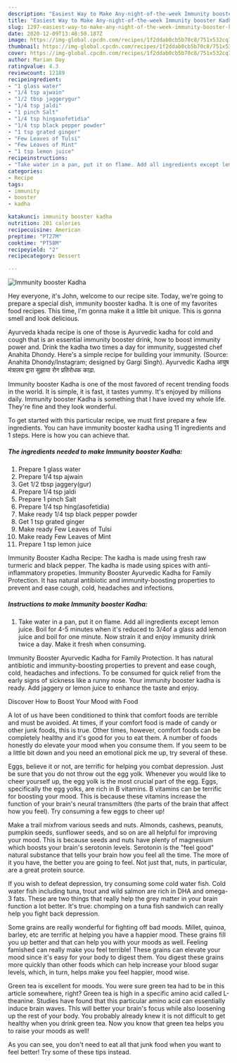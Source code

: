 ```yaml
---
description: "Easiest Way to Make Any-night-of-the-week Immunity booster Kadha"
title: "Easiest Way to Make Any-night-of-the-week Immunity booster Kadha"
slug: 1297-easiest-way-to-make-any-night-of-the-week-immunity-booster-kadha
date: 2020-12-09T13:48:50.187Z
image: https://img-global.cpcdn.com/recipes/1f2ddab0cb5b70c8/751x532cq70/immunity-booster-kadha-recipe-main-photo.jpg
thumbnail: https://img-global.cpcdn.com/recipes/1f2ddab0cb5b70c8/751x532cq70/immunity-booster-kadha-recipe-main-photo.jpg
cover: https://img-global.cpcdn.com/recipes/1f2ddab0cb5b70c8/751x532cq70/immunity-booster-kadha-recipe-main-photo.jpg
author: Marian Day
ratingvalue: 4.3
reviewcount: 12189
recipeingredient:
- "1 glass water"
- "1/4 tsp ajwain"
- "1/2 tbsp jaggerygur"
- "1/4 tsp jaldi"
- "1 pinch Salt"
- "1/4 tsp hingasofetidia"
- "1/4 tsp black pepper powder"
- "1 tsp grated ginger"
- "Few Leaves of Tulsi"
- "Few Leaves of Mint"
- "1 tsp lemon juice"
recipeinstructions:
- "Take water in a pan, put it on flame. Add all ingredients except lemon juice. Boil for 4-5 minutes when it&#39;s reduced to 3/4of a glass add lemon juice and boil for one minute. Now strain it and enjoy immunity drink twice a day. Make it fresh when consuming."
categories:
- Recipe
tags:
- immunity
- booster
- kadha

katakunci: immunity booster kadha 
nutrition: 201 calories
recipecuisine: American
preptime: "PT27M"
cooktime: "PT58M"
recipeyield: "2"
recipecategory: Dessert

---
```



![Immunity booster Kadha](https://img-global.cpcdn.com/recipes/1f2ddab0cb5b70c8/751x532cq70/immunity-booster-kadha-recipe-main-photo.jpg)

Hey everyone, it's John, welcome to our recipe site. Today, we're going to prepare a special dish, immunity booster kadha. It is one of my favorites food recipes. This time, I'm gonna make it a little bit unique. This is gonna smell and look delicious.

Ayurveda khada recipe is one of those is Ayurvedic kadha for cold and cough that is an essential immunity booster drink, how to boost immunity power and. Drink the kadha two times a day for immunity, suggested chef Anahita Dhondy. Here&#39;s a simple recipe for building your immunity. (Source: Anahita Dhondy/Instagram; designed by Gargi Singh). Ayurvedic Kadha आयुष मंत्रालय द्वारा सुझाया रोग प्रतिरोधक काढ़ा.

Immunity booster Kadha is one of the most favored of recent trending foods in the world. It is simple, it is fast, it tastes yummy. It's enjoyed by millions daily. Immunity booster Kadha is something that I have loved my whole life. They're fine and they look wonderful.


To get started with this particular recipe, we must first prepare a few ingredients. You can have immunity booster kadha using 11 ingredients and 1 steps. Here is how you can achieve that.

<!--inarticleads1-->

##### The ingredients needed to make Immunity booster Kadha:

1. Prepare 1 glass water
1. Prepare 1/4 tsp ajwain
1. Get 1/2 tbsp jaggery(gur)
1. Prepare 1/4 tsp jaldi
1. Prepare 1 pinch Salt
1. Prepare 1/4 tsp hing(asofetidia)
1. Make ready 1/4 tsp black pepper powder
1. Get 1 tsp grated ginger
1. Make ready Few Leaves of Tulsi
1. Make ready Few Leaves of Mint
1. Prepare 1 tsp lemon juice


Immunity Booster Kadha Recipe: The kadha is made using fresh raw turmeric and black pepper. The kadha is made using spices with anti-inflammatory propeties. Immunity Booster Ayurvedic Kadha for Family Protection. It has natural antibiotic and immunity-boosting properties to prevent and ease cough, cold, headaches and infections. 

<!--inarticleads2-->

##### Instructions to make Immunity booster Kadha:

1. Take water in a pan, put it on flame. Add all ingredients except lemon juice. Boil for 4-5 minutes when it&#39;s reduced to 3/4of a glass add lemon juice and boil for one minute. Now strain it and enjoy immunity drink twice a day. Make it fresh when consuming.


Immunity Booster Ayurvedic Kadha for Family Protection. It has natural antibiotic and immunity-boosting properties to prevent and ease cough, cold, headaches and infections. To be consumed for quick relief from the early signs of sickness like a runny nose. Your immunity booster kadha is ready. Add jaggery or lemon juice to enhance the taste and enjoy. 

Discover How to Boost Your Mood with Food


A lot of us have been conditioned to think that comfort foods are terrible and must be avoided. At times, if your comfort food is made of candy or other junk foods, this is true. Other times, however, comfort foods can be completely healthy and it's good for you to eat them. A number of foods honestly do elevate your mood when you consume them. If you seem to be a little bit down and you need an emotional pick me up, try several of these.

Eggs, believe it or not, are terrific for helping you combat depression. Just be sure that you do not throw out the egg yolk. Whenever you would like to cheer yourself up, the egg yolk is the most crucial part of the egg. Eggs, specifically the egg yolks, are rich in B vitamins. B vitamins can be terrific for boosting your mood. This is because these vitamins increase the function of your brain's neural transmitters (the parts of the brain that affect how you feel). Try consuming a few eggs to cheer up!

Make a trail mixfrom various seeds and nuts. Almonds, cashews, peanuts, pumpkin seeds, sunflower seeds, and so on are all helpful for improving your mood. This is because seeds and nuts have plenty of magnesium which boosts your brain's serotonin levels. Serotonin is the "feel good" natural substance that tells your brain how you feel all the time. The more of it you have, the better you are going to feel. Not just that, nuts, in particular, are a great protein source.

If you wish to defeat depression, try consuming some cold water fish. Cold water fish including tuna, trout and wild salmon are rich in DHA and omega-3 fats. These are two things that really help the grey matter in your brain function a lot better. It's true: chomping on a tuna fish sandwich can really help you fight back depression. 

Some grains are really wonderful for fighting off bad moods. Millet, quinoa, barley, etc are terrific at helping you have a happier mood. These grains fill you up better and that can help you with your moods as well. Feeling famished can really make you feel terrible! These grains can elevate your mood since it's easy for your body to digest them. You digest these grains more quickly than other foods which can help increase your blood sugar levels, which, in turn, helps make you feel happier, mood wise.

Green tea is excellent for moods. You were sure green tea had to be in this article somewhere, right? Green tea is high in a specific amino acid called L-theanine. Studies have found that this particular amino acid can essentially induce brain waves. This will better your brain's focus while also loosening up the rest of your body. You probably already knew it is not difficult to get healthy when you drink green tea. Now you know that green tea helps you to raise your moods as well!

As you can see, you don't need to eat all that junk food when you want to feel better! Try  some  of  these  tips  instead.

